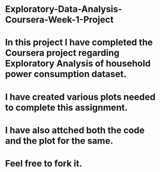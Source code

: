 # Exploratory-Data-Analysis-Coursera-Week-1-Project
# In this project I have completed the Coursera project regarding Exploratory Analysis of household power consumption dataset.
# I have created various plots needed to complete this assignment.
# I have also attched both the code and the plot for the same.
# Feel free to fork it.
